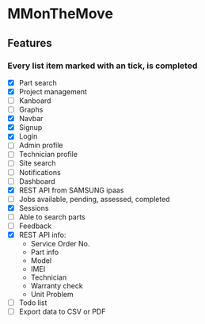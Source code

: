# MMonTheMove

Features
-----

### Every list item marked with an tick, is completed


- [x] Part search
- [x] Project management
- [ ] Kanboard
- [ ] Graphs
- [x] Navbar
- [x] Signup 
- [x] Login
- [ ] Admin profile
- [ ] Technician profile
- [ ] Site search
- [ ] Notifications
- [ ] Dashboard
- [x] REST API from SAMSUNG ipaas
- [ ] Jobs available, pending, assessed, completed
- [x] Sessions
- [ ] Able to search parts
- [ ] Feedback 
- [x] REST API info: 
  - Service Order No.
  - Part info
  - Model
  - IMEI
  - Technician
  - Warranty check
  - Unit Problem
- [ ] Todo list
- [ ] Export data to CSV or PDF 
